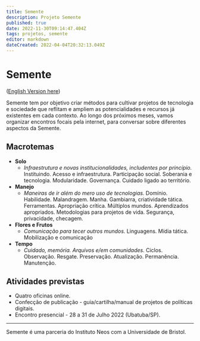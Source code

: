 ```yaml
---
title: Semente
description: Projeto Semente
published: true
date: 2022-11-30T09:14:47.404Z
tags: projetos, semente
editor: markdown
dateCreated: 2022-04-04T20:32:13.049Z
---
```


# Semente

([English Version here](/semente_en))

Semente tem por objetivo criar métodos para cultivar projetos de tecnologia e sociedade que reflitam e ampliem as potencialidades e recursos já existentes em cada contexto. Ao longo dos próximos meses, vamos organizar encontros focais pela internet, para conversar sobre diferentes aspectos da Semente.

## Macrotemas

 - **Solo**
   - *Infraestrutura e novas institucionalidades, includentes por princípio.*
      Instituindo. Acesso e infraestrutura. Participação social. Soberania e tecnologia. Modularidade. Governança. Cuidado ligado ao território.
  - **Manejo**
    - *Maneiras de ir além do mero uso de tecnologias.*
      Domínio. Habilidade. Malandragem. Manha. Gambiarra, criatividade tática. Ferramentas. Apropriação crítica. Múltiplos mundos. Aprendizados apropriados. Metodologias para projetos de vida. Segurança, privacidade, checagem.
  - **Flores e Frutos**
    - *Comunicação para tecer outros mundos.*
      Linguagens. Mídia tática. Mobilização e comunicação
  - **Tempo**
    - *Cuidado, memória. Arquivos e/em comunidades.*
      Ciclos. Observação. Resgate. Preservação. Atualização. Permanência. Manutenção.

## Atividades previstas

- Quatro oficinas online.
- Confecção de publicação - guia/cartilha/manual de projetos de políticas digitais.
- Encontro presencial - 28 a 31 de Julho 2022 (Ubatuba/SP).

----

Semente é uma parceria do Instituto Neos com a Universidade de Bristol.